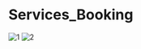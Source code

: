 # Services_Booking
![1](https://user-images.githubusercontent.com/92212693/182029378-10e34728-7b35-4c2c-b8a2-9921301b9c4a.jpg)
![2](https://user-images.githubusercontent.com/92212693/182029376-bfbf29af-4193-4e0c-9207-fda4482368f9.jpg)

